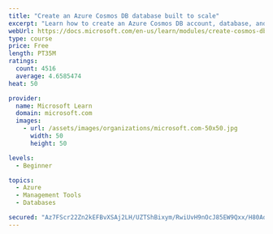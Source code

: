 ```yaml
---
title: "Create an Azure Cosmos DB database built to scale"
excerpt: "Learn how to create an Azure Cosmos DB account, database, and container built to scale as your application grows."
webUrl: https://docs.microsoft.com/en-us/learn/modules/create-cosmos-db-for-scale/
type: course
price: Free
length: PT35M
ratings:
  count: 4516
  average: 4.6585474
heat: 50

provider:
  name: Microsoft Learn
  domain: microsoft.com
  images:
    - url: /assets/images/organizations/microsoft.com-50x50.jpg
      width: 50
      height: 50

levels:
  - Beginner

topics:
  - Azure
  - Management Tools
  - Databases

secured: "Az7FScr22Zn2kEFBvXSAj2LH/UZTShBixym/RwiUvH9nOcJ85EW9Qxx/H80AdC3IpYnm0oYNXRaDQTY3LnWqGZWKzpi348v91KOfaFrsw5utMfOqlr50wNfBYCr5dt666M0zRxadE/wSmamoiwih/IuWcNVSywCMGPv66099EZdyMf1892dTrR458E6CvHqmFFIDlP8rKltMcUodOQCnkxyN07QB1bkvV88BbhC0FVhKsBZ+qPSheKbeFNlirBr0soL3tSkKwLt2ZoeVIxeDrqysTYKkN5wi7KQ8mcUhpBYKUZMPmiLWaQ5o97U0lOFSNLmlg8puXxrBSoTzQqGvIJ00MVGxGO9Ui5efacUqQ9uY5tMGd81fr9Fxa5ZMFkZjE/d60E8J/MqbGo1uD2x2SQekBDtEKSDb4TweouFef7A=;TGH/PoNa6L2Ntv5jWFC8Sw=="
---
```


